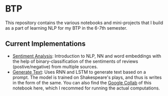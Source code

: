 # BTP

This repository contains the various notebooks and mini-projects that I build as a part of learning NLP for my BTP in the 6-7th semester.

## Current Implementations

- [Sentiment Analysis](./SentimentAnalysis.ipynb): Introduction to NLP, NN and word embeddings with the help of binary-classification of the sentiments of reviews (postive/negative) from multiple sources.
- [Generate Text](./GenerateText.ipynb): Uses RNN and LSTM to generate text based on a prompt. The model is trained on Shakespeare's plays, and thus is writes in the form of the same. You can also find the [Google Collab](https://colab.research.google.com/drive/1Jci63mQE_CtEJVF6JsykZgujjAQuq3VF?usp=sharing) of this notebook here, which I recommed for running the actual computations.
